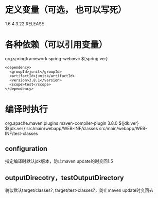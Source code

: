 # 定义变量（可选， 也可以写死）
<properties>
    <jdk.ver>1.6</jdk.ver>
    <spring.ver>4.3.22.RELEASE</spring.ver>
</properties>

# 各种依赖（可以引用变量）
<dependencies>
	<dependency>
	    <groupId>org.springframework</groupId>
	    <artifactId>spring-webmvc</artifactId>
	    <version>${spring.ver}</version>
	</dependency>
	  
    <dependency>
      <groupId>junit</groupId>
      <artifactId>junit</artifactId>
      <version>3.8.1</version>
      <scope>test</scope>
    </dependency>
</dependencies>

# 编译时执行
<build>
    <finalName></finalName>
    <pluginManagement>
	    <plugins>
	    	<plugin>
   				<groupId>org.apache.maven.plugins</groupId>
          		<artifactId>maven-compiler-plugin</artifactId>
          		<version>3.8.0</version>
          		<configuration>
          			<source>${jdk.ver}</source>
          			<target>${jdk.ver}</target>
          		</configuration>
	    	</plugin>
	    </plugins>
    </pluginManagement>
    <outputDirectory>src/main/webapp/WEB-INF/classes</outputDirectory>  
	<testOutputDirectory>src/main/webapp/WEB-INF/test-classes</testOutputDirectory>
</build>

## configuration
指定编译时默认jdk版本，防止maven update的时变回1.5

## outputDirecotry，testOutputDirectory
貌似默认target/classes?, target/test-classes?，防止maven update时变回去